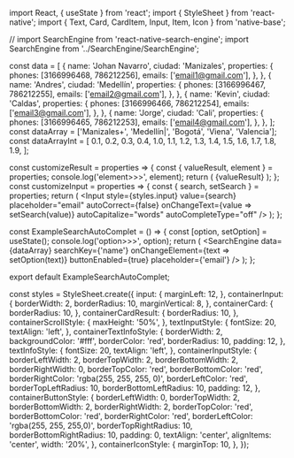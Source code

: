 import React, { useState } from 'react';
import { StyleSheet } from 'react-native';
import { Text, Card, CardItem, Input, Item, Icon } from 'native-base';

// import SearchEngine from 'react-native-search-engine';
import SearchEngine from '../SearchEngine/SearchEngine';

const data = [
  {
    name: 'Johan Navarro',
    ciudad: 'Manizales',
    properties: {
      phones: [3166996468, 786212256],
      emails: ['email1@gmail.com'],
    },
  },
  {
    name: 'Andres',
    ciudad: 'Medellín',
    properties: {
      phones: [3166996467, 786212255],
      emails: ['email2@gmail.com'],
    },
  },
  {
    name: 'Kevin',
    ciudad: 'Caldas',
    properties: {
      phones: [3166996466, 786212254],
      emails: ['email3@gmail.com'],
    },
  },
  {
    name: 'Jorge',
    ciudad: 'Cali',
    properties: {
      phones: [3166996465, 786212253],
      emails: ['email4@gmail.com'],
    },
  },
];
const dataArray = ['Manizales+', 'Medellín|', 'Bogotá', 'Viena', 'Valencia'];
const dataArrayInt = [
  0.1,
  0.2,
  0.3,
  0.4,
  1.0,
  1.1,
  1.2,
  1.3,
  1.4,
  1.5,
  1.6,
  1.7,
  1.8,
  1.9,
];

const customizeResult = properties => {
  const { valueResult, element } = properties;
  console.log('element>>>', element);
  return (
    <Card style={styles.containerCard}>
      <CardItem style={styles.containerCardResult}>
        <Text>{valueResult}</Text>
      </CardItem>
    </Card>
  );
};
const customizeInput = properties => {
  const { search, setSearch } = properties;
  return (
    <Item rounded style={styles.containerInput}>
      <Input
        style={styles.input}
        value={search}
        placeholder="email"
        autoCorrect={false}
        onChangeText={value => setSearch(value)}
        autoCapitalize="words"
        autoCompleteType="off"
      />
    </Item>
  );
};

const ExampleSearchAutoComplet = () => {
  const [option, setOption] = useState();
  console.log('option>>>', option);
  return (
    <SearchEngine
      data={dataArray}
      searchKey={'name'}
      onChangeElement={text => setOption(text)}
      buttonEnabled={true}
      placeholder={'email'}
    />
  );
};

export default ExampleSearchAutoComplet;

const styles = StyleSheet.create({
  input: {
    marginLeft: 12,
  },
  containerInput: {
    borderWidth: 2,
    borderRadius: 10,
    marginVertical: 8,
  },
  containerCard: {
    borderRadius: 10,
  },
  containerCardResult: {
    borderRadius: 10,
  },
  containerScrollStyle: {
    maxHeight: '50%',
  },
  textInputStyle: {
    fontSize: 20,
    textAlign: 'left',
  },
  containerTextInfoStyle: {
    borderWidth: 2,
    backgroundColor: '#fff',
    borderColor: 'red',
    borderRadius: 10,
    padding: 12,
  },
  textInfoStyle: {
    fontSize: 20,
    textAlign: 'left',
  },
  containerInputStyle: {
    borderLeftWidth: 2,
    borderTopWidth: 2,
    borderBottomWidth: 2,
    borderRightWidth: 0,
    borderTopColor: 'red',
    borderBottomColor: 'red',
    borderRightColor: 'rgba(255, 255, 255, 0)',
    borderLeftColor: 'red',
    borderTopLeftRadius: 10,
    borderBottomLeftRadius: 10,
    padding: 12,
  },
  containerButtonStyle: {
    borderLeftWidth: 0,
    borderTopWidth: 2,
    borderBottomWidth: 2,
    borderRightWidth: 2,
    borderTopColor: 'red',
    borderBottomColor: 'red',
    borderRightColor: 'red',
    borderLeftColor: 'rgba(255, 255, 255,0)',
    borderTopRightRadius: 10,
    borderBottomRightRadius: 10,
    padding: 0,
    textAlign: 'center',
    alignItems: 'center',
    width: '20%',
  },
  containerIconStyle: {
    marginTop: 10,
  },
});

